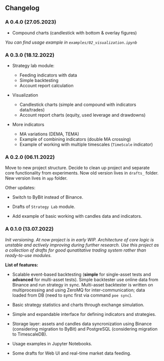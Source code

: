 ## Changelog

### A 0.4.0 (27.05.2023)

* Compound charts (candlestick with bottom & overlay figures)

_You can find usage example in `examples/02_visualization.ipynb`_

### A 0.3.0 (18.12.2022)

* Strategy lab module:
    * Feeding indicators with data
    * Simple backtesting
    * Account report calculation

* Visualization
    * Candlestick charts (simple and compound with indicators data/trades)
    * Account report charts (equity, used leverage and drawdowns)

* More indicators
    * MA variations (DEMA, TEMA)
    * Example of combining indicators (double MA crossing)
    * Example of working with multiple timescales (`TimeScale` indicator)

### A 0.2.0 (06.11.2022)

Move to new project structure. Decide to clean up project and separate core functionality from experiments. Now old version lives in `drafts_` folder. New version lives in `app` folder.

Other updates:

* Switch to ByBit instead of Binance.

* Drafts of `Strategy Lab` module.

* Add example of basic working with candles data and indicators.


### A 0.1.0 (13.07.2022)

_Init versioning. At now project is in early WIP. Architecture of core logic is unstable and actively improving during further research. Use this project as a collection of drafts for good qunatitative trading system rather than ready-to-use modules._

__List of features:__

* Scalable event-based backtesting (__simple__ for single-asset tests and __advanced__ for multi-asset tests). Simple backtester use online data from Binance and run strategy in sync. Multi-asset backtester is written on multiprocessing and using ZeroMQ for inter-communication; data loaded from DB (need to sync first via command `poe sync`). 

* Basic strategy statistics and charts through exchange simulation.

* Simple and expandable interface for defining indicators and strategies.

* Storage layer: assets and candles data syncronization using Binance (considering migration to ByBit) and PostgreSQL (considering migration to TimescaleDB).

* Usage examples in Jupyter Notebooks.

* Some drafts for Web UI and real-time market data feeding.
